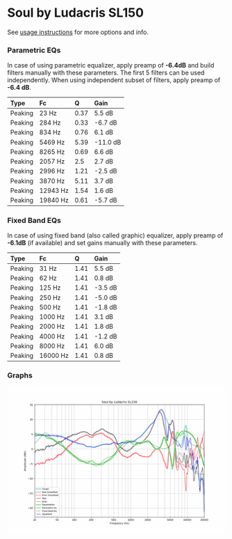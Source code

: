 # Soul by Ludacris SL150
See [usage instructions](https://github.com/jaakkopasanen/AutoEq#usage) for more options and info.

### Parametric EQs
In case of using parametric equalizer, apply preamp of **-6.4dB** and build filters manually
with these parameters. The first 5 filters can be used independently.
When using independent subset of filters, apply preamp of **-6.4 dB**.

| Type    | Fc       |    Q | Gain     |
|:--------|:---------|:-----|:---------|
| Peaking | 23 Hz    | 0.37 | 5.5 dB   |
| Peaking | 284 Hz   | 0.33 | -6.7 dB  |
| Peaking | 834 Hz   | 0.76 | 6.1 dB   |
| Peaking | 5469 Hz  | 5.39 | -11.0 dB |
| Peaking | 8265 Hz  | 0.69 | 6.6 dB   |
| Peaking | 2057 Hz  | 2.5  | 2.7 dB   |
| Peaking | 2996 Hz  | 1.21 | -2.5 dB  |
| Peaking | 3870 Hz  | 5.11 | 3.7 dB   |
| Peaking | 12943 Hz | 1.54 | 1.6 dB   |
| Peaking | 19840 Hz | 0.61 | -5.7 dB  |

### Fixed Band EQs
In case of using fixed band (also called graphic) equalizer, apply preamp of **-6.1dB**
(if available) and set gains manually with these parameters.

| Type    | Fc       |    Q | Gain    |
|:--------|:---------|:-----|:--------|
| Peaking | 31 Hz    | 1.41 | 5.5 dB  |
| Peaking | 62 Hz    | 1.41 | 0.8 dB  |
| Peaking | 125 Hz   | 1.41 | -3.5 dB |
| Peaking | 250 Hz   | 1.41 | -5.0 dB |
| Peaking | 500 Hz   | 1.41 | -1.8 dB |
| Peaking | 1000 Hz  | 1.41 | 3.1 dB  |
| Peaking | 2000 Hz  | 1.41 | 1.8 dB  |
| Peaking | 4000 Hz  | 1.41 | -1.2 dB |
| Peaking | 8000 Hz  | 1.41 | 6.0 dB  |
| Peaking | 16000 Hz | 1.41 | 0.8 dB  |

### Graphs
![](./Soul%20by%20Ludacris%20SL150.png)
